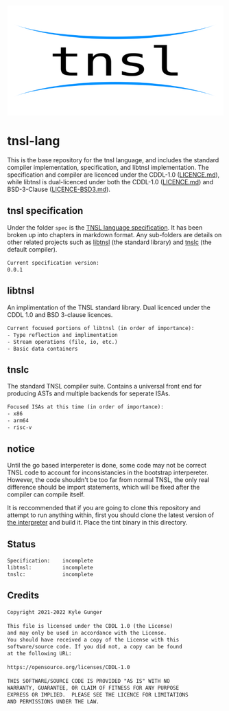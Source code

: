 <img src="./logo/tnsl-logo.svg" width="100%" height="256px"></img>

# tnsl-lang
This is the base repository for the tnsl language, and includes the standard compiler implementation, specification, and libtnsl implementation.  The specification and compiler are licenced under the CDDL-1.0 ([LICENCE.md](./LICENCE.md)), while libtnsl is dual-licenced under both the CDDL-1.0 ([LICENCE.md](./LICENCE.md)) and BSD-3-Clause ([LICENCE-BSD3.md](./libtnsl/LICENCE-BSD3.md)).

## tnsl specification

Under the folder `spec` is the [TNSL language specification](./spec/README.md).  It has been broken up into chapters in markdown format.  Any sub-folders are details on other related projects such as [libtnsl](./spec/libtnsl/README.md) (the standard library) and [tnslc](./spec/tnslc/README.md) (the default compiler).

	Current specification version:
	0.0.1

## libtnsl

An implimentation of the TNSL standard library.  Dual licenced under the CDDL 1.0 and BSD 3-clause licences.

	Current focused portions of libtnsl (in order of importance):
	- Type reflection and implimentation
	- Stream operations (file, io, etc.)
	- Basic data containers

## tnslc

The standard TNSL compiler suite.  Contains a universal front end for producing ASTs and multiple backends for seperate ISAs.

	Focused ISAs at this time (in order of importance):
	- x86
	- arm64
	- risc-v

## notice

Until the go based interpereter is done, some code may not be correct TNSL code to account for inconsistancies in the bootstrap interpereter.  However, the code shouldn't be too far from normal TNSL, the only real difference should be import statements, which will be fixed after the compiler can compile itself.

It is reccommended that if you are going to clone this repository and attempt to run anything within, first you should clone the latest version of [the interpreter](https://github.com/CircleShift/tnsl-parse) and build it.  Place the tint binary in this directory.

## Status

	Specification:    incomplete
	libtnsl:          incomplete
	tnslc:            incomplete

## Credits

	Copyright 2021-2022 Kyle Gunger

	This file is licensed under the CDDL 1.0 (the License)
	and may only be used in accordance with the License.
	You should have received a copy of the License with this
	software/source code. If you did not, a copy can be found
	at the following URL:

	https://opensource.org/licenses/CDDL-1.0

	THIS SOFTWARE/SOURCE CODE IS PROVIDED "AS IS" WITH NO
	WARRANTY, GUARANTEE, OR CLAIM OF FITNESS FOR ANY PURPOSE
	EXPRESS OR IMPLIED.  PLEASE SEE THE LICENCE FOR LIMITATIONS
	AND PERMISSIONS UNDER THE LAW.